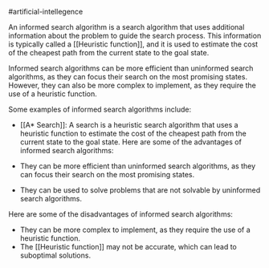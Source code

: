 #artificial-intellegence 

An informed search algorithm is a search algorithm that uses additional information about the problem to guide the search process. This information is typically called a [[Heuristic function]], and it is used to estimate the cost of the cheapest path from the current state to the goal state.

Informed search algorithms can be more efficient than uninformed search algorithms, as they can focus their search on the most promising states. However, they can also be more complex to implement, as they require the use of a heuristic function.

Some examples of informed search algorithms include:

- [[A* Search]]: A search is a heuristic search algorithm that uses a heuristic function to estimate the cost of the cheapest path from the current state to the goal state.
Here are some of the advantages of informed search algorithms:

- They can be more efficient than uninformed search algorithms, as they can focus their search on the most promising states.
- They can be used to solve problems that are not solvable by uninformed search algorithms.

Here are some of the disadvantages of informed search algorithms:

- They can be more complex to implement, as they require the use of a heuristic function.
- The [[Heuristic function]] may not be accurate, which can lead to suboptimal solutions.